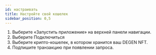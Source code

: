 ```yaml
---
id: настраивать
title: Настройте свой кошелек
sidebar_position: 0,5
---
```


1. Выберите «Запустить приложение» на верхней панели навигации.
2. Выберите Подключиться
3. Выберите крипто-кошелек, в котором хранится ваш DEGEN NFT.
4. Подпишите транзакцию при появлении запроса.
